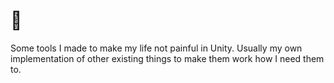 # 🗿

Some tools I made to make my life not painful in Unity.
Usually my own implementation of other existing things to make them work how I need them to.
